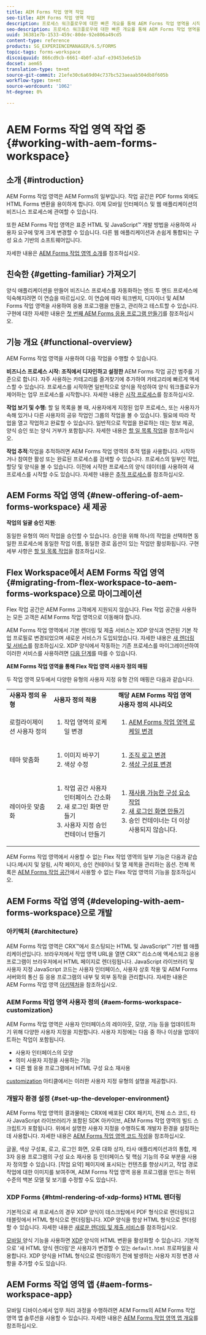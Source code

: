 ```yaml
---
title: AEM Forms 작업 영역 작업
seo-title: AEM Forms 작업 영역 작업
description: 프로세스 워크플로우에 대한 빠른 개요를 통해 AEM Forms 작업 영역을 시작합니다.
seo-description: 프로세스 워크플로우에 대한 빠른 개요를 통해 AEM Forms 작업 영역을 시작합니다.
uuid: 36381e7b-1533-459c-80de-92e806a49cd5
content-type: reference
products: SG_EXPERIENCEMANAGER/6.5/FORMS
topic-tags: forms-workspace
discoiquuid: 866cd9cb-6661-4b0f-a3af-e39453e6e51b
docset: aem65
translation-type: tm+mt
source-git-commit: 21efe30c6a69d04c737bc523aeaab504db8f605b
workflow-type: tm+mt
source-wordcount: '1062'
ht-degree: 0%

---
```



# AEM Forms 작업 영역 작업 중{#working-with-aem-forms-workspace}

## 소개 {#introduction}

AEM Forms 작업 영역은 AEM Forms의 일부입니다. 작업 공간은 PDF forms 외에도 HTML Forms 변환을 용이하게 합니다. 이제 모바일 인터페이스 및 웹 애플리케이션의 비즈니스 프로세스에 관여할 수 있습니다.

또한 AEM Forms 작업 영역은 표준 HTML 및 JavaScript™ 개발 방법을 사용하여 사용자 요구에 맞게 크게 변경할 수 있습니다. 다른 웹 애플리케이션과 손쉽게 통합되는 구성 요소 기반의 소프트웨어입니다.

자세한 내용은 [AEM Forms 작업 영역 소개](/help/forms/using/introduction-html-workspace.md)를 참조하십시오.

## 친숙한 {#getting-familiar} 가져오기

양식 애플리케이션을 만들어 비즈니스 프로세스를 자동화하는 엔드 투 엔드 프로세스에 익숙해지려면 이 연습을 따르십시오. 이 연습에 따라 워크벤치, 디자이너 및 AEM Forms 작업 영역을 사용하여 응용 프로그램을 만들고, 관리하고 테스트할 수 있습니다. 구현에 대한 자세한 내용은 [첫 번째 AEM Forms 응용 프로그램 만들기](https://help.adobe.com/en_US/livecycle/11.0/CreateFirstApp/index.html)를 참조하십시오.

## 기능 개요 {#functional-overview}

AEM Forms 작업 영역을 사용하여 다음 작업을 수행할 수 있습니다.

**비즈니스 프로세스 시작: 조직에서 디자인하고 설정한** AEM Forms 작업 공간 범주를 기준으로 합니다. 자주 사용하는 카테고리를 즐겨찾기에 추가하여 카테고리에 빠르게 액세스할 수 있습니다. 프로세스를 시작하면 일반적으로 양식을 작성하여 양식 워크플로우가 제어하는 업무 프로세스를 시작합니다. 자세한 내용은 [시작 프로세스](/help/forms/using/starting-processes.md)를 참조하십시오.

**작업 보기 및 수행:** 할 일 목록을 볼 때, 사용자에게 지정된 업무 프로세스, 또는 사용자가 속해 있거나 다른 사용자의 공유 작업인 그룹의 작업을 볼 수 있습니다. 필요에 따라 작업을 열고 작업하고 완료할 수 있습니다. 일반적으로 작업을 완료하는 데는 정보 제공, 양식 승인 또는 양식 거부가 포함됩니다. 자세한 내용은 [할 일 목록 작업](/help/forms/using/todo-lists.md)을 참조하십시오.

**작업 추적**:작업을 추적하려면 AEM Forms 작업 영역의 추적 탭을 사용합니다. 시작하거나 참여한 활성 또는 완료된 프로세스를 검색할 수 있습니다. 프로세스의 일부인 작업, 할당 및 양식을 볼 수 있습니다. 이전에 시작한 프로세스의 양식 데이터를 사용하여 새 프로세스를 시작할 수도 있습니다. 자세한 내용은 [추적 프로세스](/help/forms/using/tracking-processes.md)를 참조하십시오.

## AEM Forms 작업 영역 {#new-offering-of-aem-forms-workspace} 새 제공

**작업의 일괄 승인 지원**:

동일한 유형의 여러 작업을 승인할 수 있습니다. 승인을 위해 하나의 작업을 선택하면 동일한 프로세스에 동일한 작업 이름, 동일한 경로 옵션이 있는 작업만 활성화됩니다. 구현 세부 사항은 [할 일 목록 작업](/help/forms/using/todo-lists.md)을 참조하십시오.

## Flex Workspace에서 AEM Forms 작업 영역 {#migrating-from-flex-workspace-to-aem-forms-workspace}으로 마이그레이션

Flex 작업 공간은 AEM Forms 고객에게 지원되지 않습니다. Flex 작업 공간을 사용하는 모든 고객은 AEM Forms 작업 영역으로 이동해야 합니다.

AEM Forms 작업 영역에서 기본 렌더링 및 제출 서비스는 XDP 양식과 연관된 기본 작업 프로필로 변경되었으며 새로운 서비스가 도입되었습니다. 자세한 내용은 [새 렌더링 및 서비스](/help/forms/using/new-render-submit-service.md)를 참조하십시오. XDP 양식에서 작동하는 기존 프로세스를 마이그레이션하여 이러한 서비스를 사용하려면 [다음 단계](new-render-submit-service.md)를 따를 수 있습니다.

**AEM Forms 작업 영역을 통해 Flex 작업 영역 사용자 정의 매핑**

두 작업 영역 모두에서 다양한 유형의 사용자 지정 유형 간의 매핑은 다음과 같습니다.

<table>
 <tbody>
  <tr>
   <td><strong>사용자 정의 유형 </strong></td>
   <td><strong>사용자 정의 적용 </strong></td>
   <td><strong>해당 AEM Forms 작업 영역 사용자 정의 시나리오</strong></td>
  </tr>
  <tr>
   <td>로컬라이제이션 사용자 정의</td>
   <td>
    <ol>
     <li>작업 영역의 로케일 변경</li>
    </ol> </td>
   <td>
    <ol>
     <li><a href="/help/forms/using/changing-locale-user-interface.md">AEM Forms 작업 영역 로케일 변경</a></li>
    </ol> </td>
  </tr>
  <tr>
   <td>테마 맞춤화</td>
   <td>
    <ol>
     <li>이미지 바꾸기</li>
     <li>색상 수정</li>
    </ol> </td>
   <td>
    <ol>
     <li><a href="/help/forms/using/changing-organization-logo-branding.md">조직 로고 변경</a> </li>
     <li><a href="/help/forms/using/changing-color-scheme-interface.md">색상 구성표 변경</a></li>
    </ol> </td>
  </tr>
  <tr>
   <td>레이아웃 맞춤화</td>
   <td>
    <ol>
     <li>작업 공간 사용자 인터페이스 간소화<br /> </li>
     <li>새 로그인 화면 만들기</li>
     <li>사용자 지정 승인 컨테이너 만들기</li>
    </ol> </td>
   <td>
    <ol>
     <li><a href="/help/forms/using/description-reusable-components.md">재사용 가능한 구성 요소 작업</a></li>
     <li><a href="/help/forms/using/creating-new-login-screen.md">새 로그인 화면 만들기</a></li>
     <li>승인 컨테이너는 더 이상 사용되지 않습니다.</li>
    </ol> </td>
  </tr>
 </tbody>
</table>

AEM Forms 작업 영역에서 사용할 수 없는 Flex 작업 영역의 일부 기능은 다음과 같습니다.메시지 및 알림, 시작 페이지, 승인 컨테이너 및 열 제목을 관리하는 옵션. 전체 목록은 [AEM Forms 작업 공간](/help/forms/using/features-flex-workspace-available-html.md)에서 사용할 수 없는 Flex 작업 영역의 기능을 참조하십시오.

## AEM Forms 작업 영역 {#developing-with-aem-forms-workspace}으로 개발

### 아키텍처 {#architecture}

AEM Forms 작업 영역은 CRX™에서 호스팅되는 HTML 및 JavaScript™ 기반 웹 애플리케이션입니다. 브라우저에서 작업 영역 URL을 열면 CRX™ 리소스에 액세스되고 응용 프로그램이 브라우저에서 HTML 페이지로 렌더링됩니다. JavaScript 라이브러리 및 사용자 지정 JavaScript 코드는 사용자 인터페이스, 사용자 상호 작용 및 AEM Forms 서버와의 통신 등 응용 프로그램의 내부 및 외부 동작을 관리합니다. 자세한 내용은 AEM Forms 작업 영역 [아키텍처](/help/forms/using/html-workspace-architecture.md)을 참조하십시오.

### AEM Forms 작업 영역 사용자 정의 {#aem-forms-workspace-customization}

AEM Forms 작업 영역은 사용자 인터페이스의 레이아웃, 모양, 기능 등을 업데이트하기 위해 다양한 사용자 지정을 지원합니다. 사용자 지정에는 다음 중 하나 이상을 업데이트하는 작업이 포함됩니다.

* 사용자 인터페이스의 모양
* 의미 사용자 지정을 사용하는 기능
* 다른 웹 응용 프로그램에서 HTML 구성 요소 재사용

[customization](introduction-customizing-html-workspace.md#types-of-customizations) 아티클에서는 이러한 사용자 지정 유형의 설명을 제공합니다.

### 개발자 환경 설정 {#set-up-the-developer-environment}

AEM Forms 작업 영역의 결과물에는 CRX에 배포된 CRX 패키지, 전체 소스 코드, 타사 JavaScript 라이브러리가 포함된 SDK 아카이브, AEM Forms 작업 영역의 빌드 스크립트가 포함됩니다. 위에서 설명한 사용자 지정을 수행하도록 개발자 환경을 설정하는 데 사용합니다. 자세한 내용은 [AEM Forms 작업 영역 코드 작성](introduction-customizing-html-workspace.md#building-html-workspace-code)을 참조하십시오.

글꼴, 색상 구성표, 로고, 로그인 화면, 오류 대화 상자, 타사 애플리케이션과의 통합, 제3자 응용 프로그램의 구성 요소 재사용 등 인터페이스 및 핵심 기능의 주요 부분을 사용자 정의할 수 있습니다. [작업 요약] 페이지에 표시되는 컨텐츠를 향상시키고, 작업 경로 작업에 대한 이미지를 보여주며, AEM Forms 작업 영역 응용 프로그램을 만드는 하위 수준의 백본 모델 및 보기를 수정할 수도 있습니다.

### XDP Forms {#html-rendering-of-xdp-forms} HTML 렌더링

기본적으로 새 프로세스의 경우 XDP 양식이 데스크탑에서 PDF 형식으로 렌더링되고 태블릿에서 HTML 형식으로 렌더링됩니다. XDP 양식을 항상 HTML 형식으로 렌더링할 수 있습니다. 자세한 내용은 [새로운 렌더링 및 제출 서비스](/help/forms/using/new-render-submit-service.md)를 참조하십시오.

[모바일 ](https://helpx.adobe.com/livecycle/help/mobile-forms/introduction.html) 양식 기능을 사용하면  [XDP](https://helpx.adobe.com/livecycle/help/mobile-forms/creating-profile.html) 양식의 HTML 변환을 활성화할 수 있습니다. 기본적으로 &#39;새 HTML 양식 렌더링&#39;은 사용자가 변경할 수 있는 `default.html` 프로파일을 사용합니다. XDP 양식을 HTML 형식으로 렌더링하기 전에 발생하는 사용자 지정 변경 사항을 추가할 수도 있습니다.

## AEM Forms 작업 영역 앱 {#aem-forms-workspace-app}

모바일 디바이스에서 업무 처리 과정을 수행하려면 AEM Forms의 AEM Forms 작업 영역 앱 솔루션을 사용할 수 있습니다. 자세한 내용은 [AEM Forms 작업 영역 앱 개요](https://helpx.adobe.com/livecycle/help/mobile-workspace/mobile-workspace-overview.html)를 참조하십시오.
